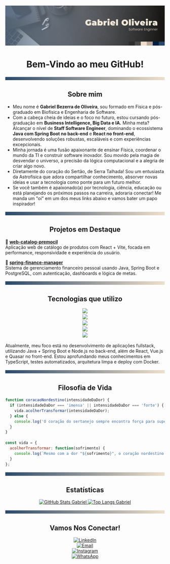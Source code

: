 ![alt text](Assets/Banner.png)

<h1 align="center">
  Bem-Vindo ao meu GitHub!
</h1>

![alt text](Assets/Line.png)

<h2 align="center">
  Sobre mim
</h2>

- Meu nome é **Gabriel Bezerra de Oliveira**, sou formado em Física e pós-graduado em Biofísica e Engenharia de Software.<br>
- Com a cabeça cheia de ideias e o foco no futuro, estou cursando pós-graduação em **Business Intelligence, Big Data e IA.** Minha meta? Alcançar o nível de **Staff Software Engineer**, dominando o ecossistema **Java com Spring Boot no back-end** e **React no front-end**, desenvolvendo soluções robustas, escaláveis e com experiências excepcionais.<br>
- Minha jornada é uma fusão apaixonante de ensinar Física, coordenar o mundo da TI e construir software inovador. Sou movido pela magia de desvendar o universo, a precisão da lógica computacional e a alegria de criar algo novo.<br>
- Diretamente do coração do Sertão, de Serra Talhada! Sou um entusiasta da Astrofísica que adora compartilhar conhecimento, absorver novas ideias e usar a tecnologia como ponte para um futuro melhor.<br>
- Se você também é apaixonado(a) por tecnologia, ciência, educação ou está planejando os próximos passos na carreira, adoraria conectar! Me manda um "oi" em um dos meus links abaixo e vamos bater um papo inspirador!

![alt text](Assets/Line.png)

<h2 align="center">
  Projetos em Destaque
</h2>

🔹 [**web-catalog-premocil**](https://github.com/gabrielboliveira-dev/web-catalog-premocil)  
Aplicação web de catálogo de produtos com React + Vite, focada em performance, responsividade e experiência do usuário.

🔹 [**spring-finance-manager**](https://github.com/gabrielboliveira-dev/spring-finance-manager)  
Sistema de gerenciamento financeiro pessoal usando Java, Spring Boot e PostgreSQL, com autenticação, dashboards e lógica de metas.

![alt text](Assets/Line.png)

<h2 align="center">
  Tecnologias que utilizo
</h2>

<p align="center">
  <!-- Front-End -->
  <img src="https://skillicons.dev/icons?i=html,css,js,ts,react,vue" /><br>
  <!-- Back-End -->
  <img src="https://skillicons.dev/icons?i=java,python,spring,nodejs,express" /><br>
  <!-- Bancos de Dados -->
  <img src="https://skillicons.dev/icons?i=mysql,postgres,mongodb" /><br>
  <!-- DevOps -->
  <img src="https://skillicons.dev/icons?i=docker,git,github" /><br>
  <!-- IDEs e Design -->
  <img src="https://skillicons.dev/icons?i=vscode,idea,figma" />
</p>

<p>
  Atualmente, meu foco está no desenvolvimento de aplicações fullstack, utilizando Java + Spring Boot e Node.js no back-end, além de React, Vue.js e Quasar no front-end. Estou aprofundando meus conhecimentos em TypeScript, testes automatizados, arquitetura limpa e deploy com Docker.
</p>

![alt text](Assets/Line.png)

<h2 align="center">
  Filosofia de Vida
</h2>

```javascript
function coracaoNordestino(intensidadeDaDor) {
  if (intensidadeDaDor === 'imensa' || intensidadeDaDor === 'forte') {
    vida.acolherTransformar(intensidadeDaDor);
  } else {
    console.log('O coração do sertanejo sempre encontra força para superar.');
  }
}

const vida = {
  acolherTransformar: function(sofrimento) {
    console.log(`Mesmo com a dor "${sofrimento}", o coração nordestino acolhe e transforma em superação.`);
  }
};
```

![alt text](Assets/Line.png)

<h2 align="center">
  Estatísticas
</h2>

<p align="center"> 
  <a href="https://github.com/gabrielboliveira-dev"> 
    <img loading="lazy" height="180em" src="https://github-readme-stats.vercel.app/api?username=gabrielboliveira-dev&show_icons=true&count_private=true&title_color=eee0cb&icon_color=eee0cb&text_color=eee0cb&bg_color=2d2d2d&border_color=eee0cb&rank_icon=percentile" alt="GitHub Stats Gabriel" /> 
    <img loading="lazy" height="180em" src="https://github-readme-stats.vercel.app/api/top-langs/?username=gabrielboliveira-dev&layout=compact&langs_count=8&title_color=eee0cb&text_color=eee0cb&bg_color=2d2d2d&border_color=eee0cb" alt="Top Langs Gabriel" /> 
  </a> 
</p>

![alt text](Assets/Line.png)

<h2 align="center">
  Vamos Nos Conectar!
</h2>

<p align="center">
  <a href="https://www.linkedin.com/in/gabriel-oliveira-2040771b4/" target="_blank">
    <img src="https://img.shields.io/badge/LinkedIn-Gabriel%20Oliveira-blue?style=for-the-badge&logo=linkedin" alt="LinkedIn">
  </a><br>
  <a href="mailto:gabrielgbo00@gmail.com">
    <img src="https://img.shields.io/badge/E--mail-gabrielgbo00@gmail.com-red?style=for-the-badge&logo=gmail" alt="Email">
  </a><br>
  <a href="https://www.instagram.com/gabrielboliveira__/" target="_blank">
    <img src="https://img.shields.io/badge/Instagram-@gabrielboliveira__-purple?style=for-the-badge&logo=instagram" alt="Instagram">
  </a><br>
  <a href="https://wa.me/5587996296168" target="_blank">
    <img src="https://img.shields.io/badge/WhatsApp-Chat%20Comigo-25D366?style=for-the-badge&logo=whatsapp&logoColor=white" alt="WhatsApp">
  </a><br>
</p>

